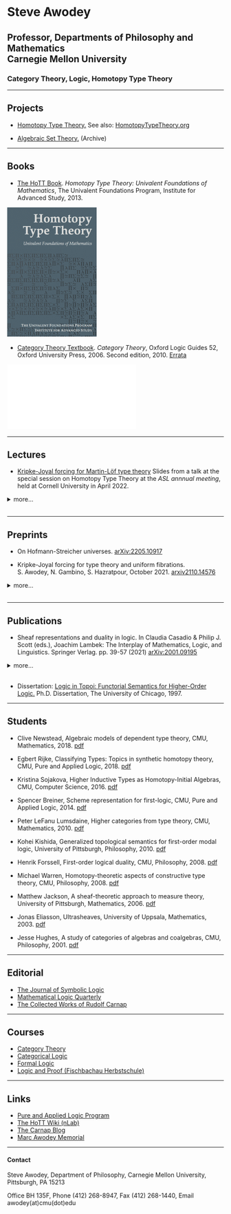 # Steve Awodey
## Professor, Departments of Philosophy and Mathematics <br> Carnegie Mellon University
### Category Theory, Logic, Homotopy Type Theory

<hr>

## Projects

- [Homotopy Type Theory.](http://www.cmu.edu/dietrich/philosophy/hott/ ) 
	See also: 
	[HomotopyTypeTheory.org](http://homotopytypetheory.org)

- [Algebraic Set Theory.](http://www.phil.cmu.edu/projects/ast/) 
	 (Archive)

<hr>

## Books

- [The HoTT Book](http://www.homotopytypetheory.org/book). 
	_Homotopy Type Theory: Univalent Foundations of Mathematics_, The Univalent Foundations Program, 
	Institute for Advanced Study, 2013.

![HoTTcover](/images/HoTTcover.png)

- [Category Theory Textbook](http://www.oup.co.uk/isbn/9780199237180). _Category Theory_, Oxford Logic Guides 52, Oxford University Press, 2006. Second edition, 2010.
[Errata](CT2errata2010.pdf)

![CATcover](/images/CATcover.pdf)

<hr> 

## Lectures	
	
- [Kripke-Joyal forcing for Martin-Löf type theory](/talks/ASL_KJ.pdf) Slides from a talk at the special session on Homotopy Type Theory at the _ASL annnual meeting_, held at Cornell University in April 2022.

<details><summary>more...</summary>
	<br>

- [Polynomial functors and type theory.](https://www.cmu.edu/dietrich/philosophy/hott/slides/polytutorial.pdf)
Slides from a tutorial at the _2022 Workshop on Polynomial Functors_, held online at the Topos Institute in March 2022.

- [Univalence in &infin;-topoi.](http://www.andrew.cmu.edu/user/awodey/talks/CT2020-21.pdf)
Slides from a lecture at the conference _Category Theory 2020->21_, held in Genoa in August-September 2021.

- [Quillen model structures on cubical sets.](http://www.andrew.cmu.edu/user/awodey/talks/HoTT2019.pdf)
Slides from a lecture at the conference _Homotopy Type Theory 2019_, held at CMU in July 2019.

- [Intensionality, Invariance, and Univalence.](http://www.andrew.cmu.edu/user/awodey/talks/skolem.pdf)
Slides from the 2019 _Skolem Lecture_, held in Oslo in April 2019. 
	
- [Impredicative Encodings in HoTT (or: Toward a Realizability ∞-Topos).](http://www.andrew.cmu.edu/user/awodey/talks/BigProofs.pdf)
Slides from a lecture at the Isaac Newton Institute Program _Big Proof_, held in Cambridge in July 2017. 
	
- [Recent Work in Homotopy Type Theory.](http://www.andrew.cmu.edu/user/awodey/hott/ams2014.pdf)
Slides from a talk at an AMS meeting in January 2014. 

- [Homotopy Type Theory and Univalent Foundations.](http://www.andrew.cmu.edu/user/awodey/hott/CMUslides.pdf)
Slides from a talk at CMU in March 2012.  
	
- [Introduction to the Univalent Foundations of Mathematics: Constructive Type Theory and Homotopy Theory.](http://www.andrew.cmu.edu/user/awodey/hott/IAStalk.pdf)
Notes from a talk at IAS in December 2010. 
	
</details>

<br>

<hr>

## Preprints

- On Hofmann-Streicher universes. [arXiv:2205.10917](https://arxiv.org/abs/2205.10917)

- Kripke-Joyal forcing for type theory and uniform fibrations.  
	S. Awodey, N. Gambino, S. Hazratpour, October 2021. 
	[arxiv2110.14576](https://arxiv.org/abs/2110.14576)

<details><summary>more...</summary>
	<br>
	
- Polynomial pseudomonads and dependent type theory. S.  Awodey, C. Newstead, February 2018. 
	[arXiv:1802.00997](https://arxiv.org/abs/1802.00997)

- A proposition is the (homotopy) type of its proofs. January 2016. 
	[arXiv:1701.02024](https://arxiv.org/abs/1701.02024)
	
- Homotopy and type theory (Project description). October 2009.
	[Unpublished grant proposal](/papers/proposal2009.pdf)

- Axiom of choice and excluded middle in categorical logic. Spring 1995.
	[Unpublished MS](http://www.andrew.cmu.edu/user/awodey/preprints/ac.pdf)

</details>

<br>

<hr>

## Publications

- Sheaf representations and duality in logic. In Claudia Casadio & Philip J. Scott (eds.), Joachim Lambek: The Interplay of Mathematics, Logic, and Linguistics. Springer Verlag. pp. 39-57 (2021)
	[arXiv:2001.09195](https://arxiv.org/abs/2001.09195)

<details><summary>more...</summary>
	<br>

- Impredicative encodings of (higher) inductive types. S. Awodey, J. Frey, S. Speight, _Logic in Computer Science_ (LICS 2018). [arXiv:1802.02820](https://arxiv.org/abs/1802.02820)

- Univalence as a principle of logic. _Indagationes Mathematicae_: Special Issue L.E.J. Brouwer, 50 years later, 
	D. van Dalen, et al. (ed.s), 2018. 
	[preprint](http://www.andrew.cmu.edu/user/awodey/preprints/uapl.pdf)
	
- A cubical model of homotopy type theory. _Annals of Pure and Applied Logic_, 2018. 
	[arXiv:1607.06413](https://arxiv.org/abs/1607.06413)

- Homotopy-initial algebras in type theory. S. Awodey, N. Gambino, K. Sojakova, _Journal of the Association for Computing Machinery_, 2017. 			[arXiv:1504.05531](https://arxiv.org/abs/1504.05531)
	
- Natural models of homotopy type theory. _Mathematical Structures in Computer Science_, December 2016. 
	[arXiv:1406.3219](https://arxiv.org/abs/1406.3219)

- Topos semantics for higher-order modal logic. S. Awodey, K. Kishida, H.-C. Kotzsch, _Logique & Analyse_, February 2014.
	[arXiv:1403.0020](https://arxiv.org/abs/1403.0020)
	
- Univalent foundations and the large scale formalization of mathematics. S. Awodey, T. Coquand, 
	_The IAS Letter_, Institute for Advanced Study, Spring 2013. 
	[pdf](http://www.andrew.cmu.edu/user/awodey/preprints/iasletter.pdf)

- Structuralism, invariance, and univalence. _Philosophia Mathematica_, 2013. 
	[pdf](http://www.andrew.cmu.edu/user/awodey/preprints/siu.pdf)

- Voevodsky's univalence axiom in homotopy type theory. S. Awodey, A. Pelayo, and M. Warren, _Notices of the American Mathematical Sciety_, 2013. 
	[pdf](http://www.andrew.cmu.edu/user/awodey/preprints/NoticesAMS.pdf)

- Type theory and homotopy. In Dybjer, P., Lindström, Sten, Palmgren, Erik (eds.), _Epistemology versus Ontology: 
	Essays on the Foundations of Mathematics in Honour of Per Martin-Löf_. Springer, 2010. 
	[arXiv:1010.1810](https://arxiv.org/abs/1010.1810)

- First-order logical duality. S. Awodey and H. Forssell, _Annals of Pure and Applied Logic_, 2013. 
	[arXiv:1008.3145](https://arxiv.org/abs/1008.3145)
	
- Martin-L&ouml;f complexes. S. Awodey, P. Hofstra, M. Warren, 2009. 
	[pdf](http://www.andrew.cmu.edu/user/awodey/preprints/MLC.pdf)

- From sets, to types, to categories, to sets. 2009. 
	[pdf](https://www.andrew.cmu.edu/user/awodey/preprints/stcsFinal.pdf)

- Algebraic models of theories of sets and classes in categories of ideals. S. Awodey, H. Forssell, M. Warren, June 2006.  
	[pdf](https://www.phil.cmu.edu/projects/ast/Papers/afw_06.pdf)

- Relating topos theory and set theory via categories of classes. S. Awodey, C. Butz, A. Simpson, T. Streicher. _Bulletin of Symbolic Logic_, June 2003. 
	[Research announcement](http://www.andrew.cmu.edu/user/awodey/preprints/BSL.pdf)

- Lawvere-Tierney sheaves in algebraic set theory. S. Awodey, N. Gambino, P. Lumsdaine, M. Warren. _Journal of Symbolic Logic_, 2009. 
	[pdf](http://www.andrew.cmu.edu/user/awodey/preprints/sheaves.pdf)

- Homotopy theoretic models of identity types. S. Awodey, M. Warren. _Mathematical Proceedings of the Cambridge Philosophical Society_, 2009. 
	[pdf](http://www.andrew.cmu.edu/user/awodey/preprints/homotopy.pdf)	

- Relating first-order set theories, toposes and categories of classes. Steve Awodey, Carsten Butz, Alex Simpson, and Thomas Streicher. 
	_Annals of Pure and Applied Logic_, 2013. [pdf](https://www.phil.cmu.edu/projects/ast/Papers/Awodey-Butz-Simpson-Streicher-APAL-2013.pdf)
	
- A brief introduction to algebraic set theory. _The Bulletin of Symbolic Logic_, 2008.  [pdf]()

- Topology and modality: The topological interpretation of first-order modal logic. S. Awodey, K. Kishida, _The Review of Symbolic Logic_, 2008. 
[pdf](http://www.andrew.cmu.edu/user/awodey/preprints/FoS4.phil.pdf)

- Saunders Mac Lane (memorial notice). _Proceedings of the American Philosophical Society_, 2007. 
[pdf](http://www.andrew.cmu.edu/user/awodey/preprints/aps.pdf)

- Carnap's Dream: Gödel, Wittgenstein, and _Logical Syntax_.
S. Awodey, A.W. Carus, _Synthese_, 2007.
[pdf](http://www.andrew.cmu.edu/user/awodey/preprints/CD.pdf)

- Sheaf toposes for realizability. S. Awodey and A. Bauer, _Archive
for Mathemtical Logic_, 2008.
[pdf](https://www.andrew.cmu.edu/user/awodey/preprints/stfr.pdf)

- Algebraic models of intuitionistic theories of sets and classes. S. Awodey and H. Forssell, _Theory and Applications of Categories_, 15(5), CT 2004, pp. 147--163 (2004). [pdf](http://www.phil.cmu.edu/projects/ast/)

- Predicative algebraic set theory. S. Awodey and M. Warren, _Theory and Applications of Categories_, 15(1), CT 2004, pp. 1--39 (2004). 
[pdf](http://www.phil.cmu.edu/projects/ast/)

- Ultrasheaves and double negation. S. Awodey and J. Eliasson, _Notre Dame Journal of Formal Logic_, 45(4), pp. 235--245 (2004). 
[pdf](http://www.andrew.cmu.edu/user/awodey/preprints/udn.pdf)

-  Propositions as [types]. S. Awodey and A. Bauer, _Journal of Logic and
Computation_, 14(4), pp. 447--471 (2004).
[pdf](http://www.cs.cmu.edu/%7Eandrej/papers/#brackets)

- An answer to G. Hellman's question `Does category theory provide a framework for mathematical structuralism?' _Philosophia Mathematica_, (3), vol. 12 (2004), pp. 54--64.
[pdf](http://www.andrew.cmu.edu/user/awodey/preprints/awodeyVhellman.pdf)

- Modal operators and the formal dual of Birkhoff's completeness theorem. S. Awodey and J. Hughes, _Mathematical Structures in Computer Science_, vol. 13 (2003), pp. 233-258. 

- Categoricity and completeness: 19th century axiomatics to 21st century
semantics. S. Awodey and E. Reck, _History and Philosophy of Logic_, 23 (2002), pp. 1-30, 77-94.

- Elementary axioms for local maps of toposes. S. Awodey and L. Birkedal, _Journal of Pure and Applied Algebra_, 177 (2003), pp. 215-230. 
[pdf](http://www.cs.cmu.edu/afs/cs/user/birkedal/pub/elealm.ps.gz)

- Local realizability toposes and a modal logic for
computability. S. Awodey, L. Birkedal, D.S. Scott, _Mathematical Structures in Computer Science_, vol. 12 (2002), pp. 319-334.
[pdf](http://www.andrew.cmu.edu/user/awodey/preprints/lrtmlc.ps.gz)

- Topological completeness for higher-order logic. S. Awodey and C. Butz, _Journal of Symbolic Logic_, 65(3), (2000) pp. 1168--82.
[pdf](http://www.andrew.cmu.edu/user/awodey/preprints/topcomp.pdf)

- Topological representation of the lambda-calculus. _Mathematical Structures in Computer Science_, vol. 10,  (2000) pp. 81--96,
[pdf](http://www.andrew.cmu.edu/user/awodey/preprints/toprep.ps.gz)

- Sheaf representation for topoi. _Journal of Pure and Applied Algebra_, 145 (2000), pp. 107--121. 
[pdf](http://www.andrew.cmu.edu/user/awodey/preprints/sheafrep.ps.gz)

- Carnap, completeness, and categoricity: The _Gabelbarkeitssatz_ of 1928. S. Awodey and A.W. Carus, _Erkenntnis_ 54 (2001), pp. 145-172.

- Structure in mathematics and logic: a categorical perspective. _Philosophia
Mathematica_ (3), vol. 4 (1996), pp. 209--237. 
</details>

<br>

- Dissertation: [Logic in Topoi: Functorial Semantics for Higher-Order Logic.](/papers/awodey_thesis.pdf) Ph.D. Dissertation, The University of Chicago, 1997.

<hr>

## Students
	
- Clive Newstead, Algebraic models of dependent type theory, 
CMU, Mathematics, 2018. 
[pdf](http://www.andrew.cmu.edu/user/awodey/students/NewsteadThesis.pdf)

- Egbert Rijke, Classifying Types: Topics in synthetic homotopy theory, 
CMU, Pure and Applied Logic, 2018.
[pdf](http://www.andrew.cmu.edu/user/awodey/students/RijkeThesis.pdf)

- Kristina Sojakova, Higher Inductive Types as Homotopy-Initial Algebras, 
CMU, Computer Science, 2016.
[pdf](http://www.andrew.cmu.edu/user/awodey/students/SojakovaThesis.pdf)

- Spencer Breiner, Scheme representation for first-logic, 
CMU, Pure and Applied Logic, 2014.
[pdf](http://www.andrew.cmu.edu/user/awodey/students/breiner.pdf)

- Peter LeFanu Lumsdaine, Higher categories from type theory</span></a>, 
CMU, Mathematics, 2010.
[pdf](http://www.andrew.cmu.edu/user/awodey/students/lumsdaine.pdf)

- Kohei Kishida, Generalized topological semantics for first-order modal logic, University of Pittsburgh, Philosophy, 2010.
[pdf](http://www.andrew.cmu.edu/user/awodey/students/kishida.pdf)

- Henrik Forssell, First-order logical duality, CMU, Philosophy, 2008.
[pdf](http://www.andrew.cmu.edu/user/awodey/students/forssell.pdf)

- Michael Warren, Homotopy-theoretic aspects of constructive type theory,
CMU, Philosophy, 2008.
[pdf](http://www.andrew.cmu.edu/user/awodey/students/warren.pdf)

- Matthew Jackson, A sheaf-theoretic approach to measure theory</a>, 
University of Pittsburgh, Mathematics, 2006.
[pdf](http://www.andrew.cmu.edu/user/awodey/students/jackson.pdf)

- Jonas Eliasson, Ultrasheaves, University of Uppsala, Mathematics, 2003.
[pdf](http://www.andrew.cmu.edu/user/awodey/students/eliasson.pdf)

- Jesse Hughes, A study of categories of algebras and coalgebras, 
CMU, Philosophy, 2001.
[pdf](http://www.andrew.cmu.edu/user/awodey/students/hughes.pdf)
	
</details>

<hr>

## Editorial

- [The Journal of Symbolic Logic](https://www.cambridge.org/core/journals/journal-of-symbolic-logic)
- [Mathematical Logic Quarterly](https://onlinelibrary.wiley.com/journal/15213870)
- [The Collected Works of Rudolf Carnap](http://www.phil.cmu.edu/projects/carnap/)

<hr>

## Courses
	
- [Category Theory](http://www.andrew.cmu.edu/course/80-413-713/)
- [Categorical Logic](https://www.andrew.cmu.edu/user/awodey/catlog/)
- [Formal Logic](http://www.andrew.cmu.edu/course/80-310-610/)
- [Logic and Proof (Fischbachau Herbstschule)](/fischbachau)
<hr>

## Links
	
- [Pure and Applied Logic Program](http://logic.cmu.edu)
- [The HoTT Wiki (nLab)](https://ncatlab.org/homotopytypetheory/show/HomePage)
- [The Carnap Blog](http://www.awcarus.com)
- [Marc Awodey Memorial](http://www.marcawodey.org)

<hr>

#### Contact

Steve Awodey, Department of Philosophy, Carnegie Mellon University, Pittsburgh, PA 15213

Office BH 135F, Phone (412) 268-8947, Fax (412) 268-1440, Email awodey(at)cmu(dot)edu

